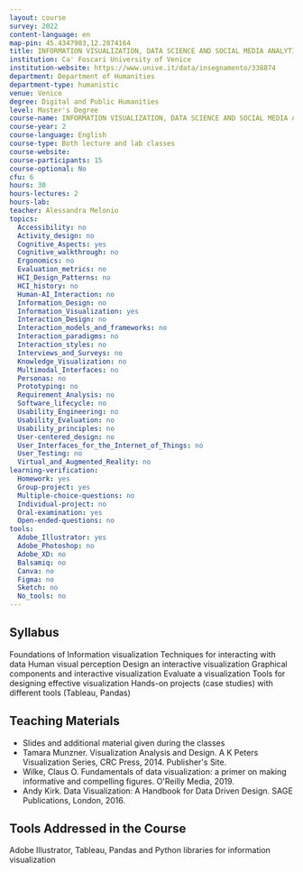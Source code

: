 ```yaml
---
layout: course
survey: 2022
content-language: en
map-pin: 45.4347903,12.2874164
title: INFORMATION VISUALIZATION, DATA SCIENCE AND SOCIAL MEDIA ANALYTICS
institution: Ca' Foscari University of Venice
institution-website: https://www.unive.it/data/insegnamento/338874 
department: Department of Humanities
department-type: humanistic
venue: Venice
degree: Digital and Public Humanities
level: Master's Degree
course-name: INFORMATION VISUALIZATION, DATA SCIENCE AND SOCIAL MEDIA ANALYTICS
course-year: 2
course-language: English
course-type: Both lecture and lab classes
course-website: 
course-participants: 15
course-optional: No
cfu: 6
hours: 30
hours-lectures: 2
hours-lab: 
teacher: Alessandra Melonio
topics: 
  Accessibility: no
  Activity_design: no
  Cognitive_Aspects: yes
  Cognitive_walkthrough: no
  Ergonomics: no
  Evaluation_metrics: no
  HCI_Design_Patterns: no
  HCI_history: no
  Human-AI_Interaction: no
  Information_Design: no
  Information_Visualization: yes
  Interaction_Design: no
  Interaction_models_and_frameworks: no
  Interaction_paradigms: no
  Interaction_styles: no
  Interviews_and_Surveys: no
  Knowledge_Visualization: no
  Multimodal_Interfaces: no
  Personas: no
  Prototyping: no
  Requirement_Analysis: no
  Software_lifecycle: no
  Usability_Engineering: no
  Usability_Evaluation: no
  Usability_principles: no
  User-centered_design: no
  User_Interfaces_for_the_Internet_of_Things: no
  User_Testing: no
  Virtual_and_Augmented_Reality: no
learning-verification: 
  Homework: yes 
  Group-project: yes 
  Multiple-choice-questions: no 
  Individual-project: no 
  Oral-examination: yes 
  Open-ended-questions: no 
tools: 
  Adobe_Illustrator: yes 
  Adobe_Photoshop: no 
  Adobe_XD: no 
  Balsamiq: no 
  Canva: no 
  Figma: no 
  Sketch: no 
  No_tools: no 
---
```



## Syllabus 
Foundations of Information visualization
Techniques for interacting with data 
Human visual perception
Design an interactive visualization 
Graphical components and interactive visualization
Evaluate a visualization
Tools for designing effective visualization
Hands-on projects (case studies) with different tools (Tableau, Pandas) 

## Teaching Materials 
- Slides and additional material given during the classes
- Tamara Munzner. Visualization Analysis and Design. A K Peters Visualization Series, CRC Press, 2014. Publisher's Site.
- Wilke, Claus O. Fundamentals of data visualization: a primer on making informative and compelling figures. O'Reilly Media, 2019. 
- Andy Kirk. Data Visualization: A Handbook for Data Driven Design. SAGE Publications, London, 2016.

## Tools Addressed in the Course 
Adobe Illustrator, Tableau, Pandas and Python libraries for information visualization
